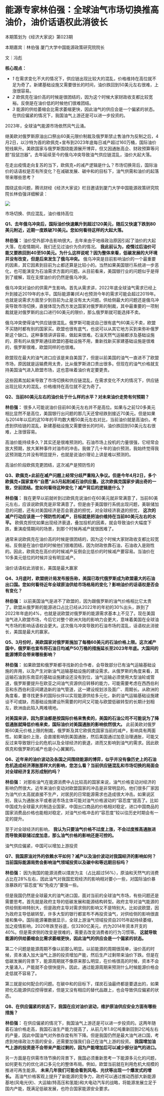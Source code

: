 # 能源专家林伯强：全球油气市场切换推高油价，油价话语权此消彼长

本期策划为《经济大家说》第023期

本期嘉宾｜林伯强 厦门大学中国能源政策研究院院长

文｜冯彪

**核心观点：**

  * _1_ 在需求变化不大的情况下，供应链出现比较大的混乱，价格维持在高位就不足为奇了。新建基础设施又需要很长的时间，油价跌回到50美元左右很难，上涨很容易。
  * _2_ 欧佩克在油价高的时候是很团结的，因为这个时候大家财政收支都比较宽裕。反倒是在油价低的时候他们很难团结。
  * _3_ 能源的供给萎缩会比需求萎缩更快，因此油气的供应会是一个偏紧的状态。在供应偏紧的情况下，我国油气上游还是可以进一步投资的。

2023年，全球油气能源市场依然风气云涌。

继美欧对俄罗斯原油出口祭出60美元限价制裁及俄罗斯禁止售油作为反制之后，4月2日，以沙特为首的欧佩克+宣布到2023年底每日减产超过160万桶，国际油价短线飙升。美欧国家与俄罗斯围绕能源展开博弈，但又因通胀高企、财政预算等问题“投鼠岂器”。去年延续至今的俄乌冲突导致油气供应链混乱，油价大起大落。

在走出疫情走向复苏的当下，欧佩克+的减产逻辑是什么？市场切换背后，国际油价的话语权是否有所变化？在减碳发展、碳中和的目标下，油气供需和油价的起落带来哪些思考？

围绕这些问题，腾讯财经《经济大家说》栏目邀请到厦门大学中国能源政策研究院院长林伯强详细解读：

![](https://inews.gtimg.com/news_bt/OL8Uag6CC8PuZgbwXsWJqTTN1lMUylxOcqnC6Z8dl9LF4AA/1000)

市场切换、供应混乱，油价维持高位

**Q1、去年俄乌冲突后，国际油价快速飙升到超过120美元，随后又快速下跌到80美元附近，近期一度跌破70美元。您如何看待这样的大起大落。**

**林伯强：** 油价受外部冲击影响很大。去年来由于地缘政治原因引起了油价的大起大落，在疫情期间，我们还见过油价为负的情况。
**我此前认为，疫情过后油价可能又要跌回到40至50美元。为什么这样说呢？因为整体来看，低碳发展的大环境并没有改变，但是后来发生了俄乌冲突。**
俄乌冲突是目前影响油价的一个最重要的因素，其它因素到目前为止都还算是比较小的。当然如果美国银行系统进一步恶化，也可能演变为石油需求方面的问题。从目前看来，美国银行业的问题似乎是得到了缓解，现在支撑油价的仍然是俄乌冲突。

俄乌冲突对油价的供需产生影响。首先从需求讲，2022年底全球油气需求已经上升到接近2019年的水平。国际能源署(IEA)也预测今年的需求可能会超过2019年。也就是说需求方面至少到目前为止是没有太大问题。供给侧最大的问题还是俄乌冲突导致市场切换，直接体现为西方发达国家对俄罗斯的制裁，其中最重要的一项制裁就是对俄罗斯的出口进行60美元的限价，那么俄罗斯就可能选择不卖。

俄乌冲突使得油气供应链很混乱。俄罗斯可能说自己很有底气60美元不卖，欧盟不买随时都有别的国家买。欧盟也很有底气，也说可以从其它地方买到来弥补俄罗斯这个缺口。这种事情讲讲容易，做起来很难。石油天然气运输都涉及基础设施的，原有的从俄罗斯通往欧盟的基础设施不用，重新找新买家建基础设施是很难的，俄罗斯很难，欧盟同样的也很难。

欧盟现在最大的油气进口应该是来自美国了，但是以前美国的油气一直进不了欧盟市场，原因就是运输费用太贵，比从俄罗斯进口贵出很多。但现在的油气价格就支持美国油气进入欧盟市场，这也意味着油价肯定要更贵。

这些因素加起来导致了市场切换和供应链混乱，在需求变化不大的情况下，供应链出现比较大的混乱，价格维持在高位就不足为奇了。

**Q2、当前80美元左右的油价处于什么样的水平？对未来油价走势有何预期？**

**林伯强：**
很多人可能说油价目前80美元左右并不是高位。如果与之前120多美元相比显然不是高位，美国银行出问题的那几天还曾经跌到接近70美元。但是如果与2014年以后的这10年的平均数大概50美元左右对比，当前油价就是高油价。考虑到供给链的混乱，新建基础设施又需要很长的时间，油价跌回到50美元左右很难，上涨很容易。

高油价能持续多久？其实还是很难预测的。石油市场上投机的力量很强，它经常会放大预期，放大某种事件对油市的冲击。我做了几十年的油价预测，我始终觉得我这预测能力并没有明显提升，也就是说油价理论上讲是难以预测的。

高油价阶段欧佩克更团结，这次减产是预防性的

**Q3、欧佩克+此前在减产问题上经常分歧严重陷入争议。但是今年4月2日，多个欧佩克+国家宣布“自愿”从5月起削减石油供应量。这次欧佩克国家步调出奇的一致，空前团结。您如何看待这种变化？减产背后的逻辑是什么？**

**林伯强：**
我在更早以前就听到过欧佩克说油价在60美元就非常满意了，当前80美元左右，应该说欧佩克是非常满意了。但是由于美国银行系统出现问题，美联储加息的问题，还有对美国经济是否会衰退的担忧，对全球经济衰退的担忧，
**这次的减产行动应该是一个预防性的减产，目标就是把油价维持在当前80美元左右的水平。**
欧佩克担忧如果出现经济衰退，叠加投机的因素，就会导致油价大幅度下跌，重演疫情期间的场景，到那个时候再减产就很困难了。

通常来说欧佩克在油价高的时候是很团结的，因为这个时候大家财政收支都比较宽裕。反倒是在油价低的时候他们很难团结，因为财政依靠石油，石油收入是刚性的。因此，欧佩克在高价的时候减产反倒会比低价的时候减产要容易。当油价在10多美元低位的时候并没有明显减产。

油价话语权此消彼长，美国是最大赢家

**Q4、3月底时，欧盟统计局发布报告称，美国已取代俄罗斯成为欧盟最大的石油出口国。您如何看待近年全球原油供给市场格局的变化？影响油价的话语权是否会有变化？**

**林伯强：**
以前美国油气是进不了欧盟的，因为跟俄罗斯的油气价格相比它太贵了。欧盟从俄罗斯的能源进口占比已经从2022年的年初的30%出头，跌到了2022年年底的4%，也就是说欧盟对俄罗斯的能源需求基本上不见了。现在美国油气进入欧盟市场，今后它对整个欧洲大陆的影响力会更大，意味着美国在全球油气市场的影响话语权会更大。这次俄乌冲突导致的石油市场的混乱，话语权此消彼长，美国是最大的赢家。

**Q5、3月份时，美欧国家对俄罗斯施加了每桶60美元的石油价格上限。这次减产国中，俄罗斯也宣布将石油日均减产50万桶的措施延长至2023年年底。大国间的能源博弈会带来哪些影响？**

**林伯强：**
如果欧盟和俄罗斯都寻找新的合作者，会导致部分已有油气运输基础设施的弃用，以及产生对新油气运输基础设施的建设需求。从俄罗斯的角度来看，其运输石油到东南亚的基础设施建设还没有到位，油气运输必须使用大型油轮或管道，俄罗斯要提升在欧亚之间油气资源供应转移的能力，可能需要考虑在西西伯利亚和东西伯利亚间建造新的油气管道，这一建设规划涉及面广、周期长。从欧洲的角度看，要寻找更多的国际伙伴以实现能源供给多元化，新的油气运输基础设施建设不可或缺，而基础设施建设所需要的时间又可能与欧盟低碳转型的长期计划相左，欧洲由此陷入两难境地。

**对美国来讲，因为原油都是按国际价格来售卖的，美国的石油公司不可能说为了降低通胀就降低价格来卖，国际油价对美国通胀的影响依然很大。**
此前美欧对俄罗斯60美元价格上限的制裁，俄罗斯及其它欧佩克国家当前的减产，影响具有两面性。如果油价上涨，会直接影响到美国通胀，然后美国通过加息治理通胀，可能又反过来导致银行业的危机以及全球经济的衰退，进而又影响到油气的需求。因此欧佩克和俄罗斯的减产也是小心翼翼的。

**Q6、近年来的油价波动及各国之间围绕能源的博弈，似乎并没有像历史上的石油危机造成经济滞胀那样大的影响，您怎么看？当前供应链混乱和市场切换的局面会对全球经济复苏形成制约吗？**

**林伯强：**
对那些油气在能源消费中占比较高的国家来说，油气价格变动对经济的影响仍然很大。近年来油价变动对欧盟国家的冲击是非常明显的。他们很多厂家因为油气价太高就直接不生产，对居民的日常能源需求也造成很大冲击。如果说区别，我认为通胀水平或者说市场主体可能对油气价格波动的“容忍度”提高了。比如中国成为全球最大的制造业国家，中国出口商品的价格相对稳定，进口中国商品的国家消费品价格也能相对稳定，对油气价格冲击的“容忍度”较以往历史时期会有一定的提升。

至于对全球经济的影响， **我认为只要油气价格不过度上涨，不会过度推高通胀进而导致美联储过度加息，那么油气价格的影响还是可控的。**

油气供应偏紧，中国可以增加上游投资

**Q7、我国原油对外的依赖水平如何？减产以及油价波动对我国经济的影响如何？当前国际能源局势会影响油气领域投资以及碳中和等远期目标吗？**

**林伯强：**
因为我国的能源消费以煤炭为主（占比超过56%），原油和天然气的消费占比在28%左右，因此油气对我国宏观经济的影响相对要小一些，对国际油价暴涨暴跌的“容忍度”和“免疫力”要强一些。

但是我国仍然是全球最大的油气进口国，面对当前的全球油气市场，有些问题还是需要思考。首先就是政府主导的低碳发展和能源结构转型。政府主导对油气能源的供给侧影响特别大，但是政府主导对需求侧的影响又不是特别大。比如说欧盟，因为政府主导低碳转型，许多大型的银行都宣布不再投资油气，对供给侧的影响很直接和集中。国际能源署数据显示，全球上游油气领域投资自2015年起持续萎缩，加之疫情影响，2020年跌至谷底，仅3280亿美元，约为2014年资本开支的40%。但是需求侧的改变是很难的，需要去改变消费者的行为习惯等。
**这就导致能源的供给萎缩会比需求萎缩更快，因此油气的供应会是一个偏紧的状态。**

第二个问题是能源周期不像以前那么明显。以前能源的周期很简单，油价高的时候，资本涌入加大油气上游的投资增加产能，然后生产过剩带来油价下跌。但是在低碳发展的背景下，能源周期就不像原来那么明显，在价格很高的时候，资本不会大量涌入，产能就不会很快提升。因此，通过能源周期来预测什么时候能源价格会走低就不容易了。

第三就是如何配合的问题。在碳中和的目标下，煤炭石油最终都是要退出的，如果把化石能源供应控得很紧，但是又没有相应的替代品跟上，也会导致供应偏紧的状态。

**Q8、在供应偏紧的状态下，我国在应对油价波动，维护原油供应安全方面有哪些措施？**

**林伯强：**
在供应偏紧的情况下，我国油气上游还是可以进一步投资的。这两年随着石油价格走高，我国石油生产能力提高了，从前几年1.8亿吨重新回到2亿吨左右的产量，因此中国油气对外依存度有所下降。但是我国仍然是最大油气进口国，考虑到地缘政治方面的安全，还需要加强我们自己在油气上游的投资。
**我国增加油气上游的投资是不会带来产能过剩的，因为产能增加后可以减少部分油气的进口。**

另一方面是在供需市场节换的背景下，我国必须重新思考一下能源多元化的问题，如何更有力的优化进口多元化的整体布局。例如，欧盟当前就在利用危机大规模的推进可再生能源。
**未来几年我们可能会看到风电、光伏等出现一个爆发式的增长。**
高油气价格客观上提升了新能源的竞争力，政府可以通过推动西部大新能源基地(风电光伏)、大运输(特高压和氢能)和大电动汽车的战略，将能源发展立足于国内产能，既满足低碳发展，也符合国家能源安全要求。

